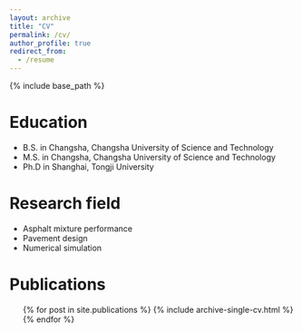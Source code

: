 ```yaml
---
layout: archive
title: "CV"
permalink: /cv/
author_profile: true
redirect_from:
  - /resume
---
```


{% include base_path %}

Education
======
* B.S. in Changsha, Changsha University of Science and Technology
* M.S. in Changsha, Changsha University of Science and Technology
* Ph.D in Shanghai, Tongji University

  
Research field
======
* Asphalt mixture performance
* Pavement design
* Numerical simulation

Publications
======
  <ul>{% for post in site.publications %}
    {% include archive-single-cv.html %}
  {% endfor %}</ul>
  
